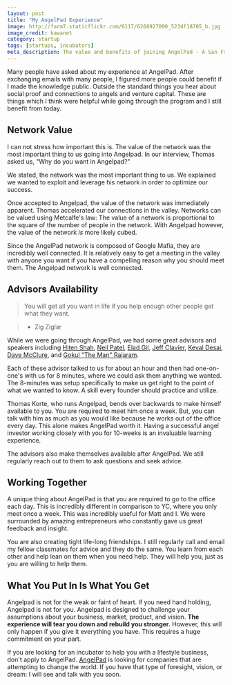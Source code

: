 ```yaml
---
layout: post
title: "My AngelPad Experience"
image: http://farm7.staticflickr.com/6117/6268927090_523df18705_b.jpg
image_credit: kawanet
category: startup
tags: [startups, incubators]
meta_description: The value and benefits of joining AngelPad - A San Francisco Business Incubator.
---
```


Many people have asked about my experience at AngelPad. After exchanging emails with many people, I figured more people could benefit if I made the knowledge public. Outside the standard things you hear about social proof and connections to angels and venture capital. These are things which I think were helpful while going through the program and I still benefit from today.

## Network Value
I can not stress how important this is. The value of the network was the most important thing to us going into Angelpad. In our interview, Thomas asked us, "Why do you want in Angelpad?"

We stated, the network was the most important thing to us. We explained we wanted to exploit and leverage his network in order to optimize our success.

Once accepted to Angelpad, the value of the network was immediately apparent. Thomas accelerated our connections in the valley. Networks can be valued using Metcalfe's law: The value of a network is proportional to the square of the number of people in the network. With Angelpad however, the value of the network _is_ more likely cubed.

Since the AngelPad network is composed of Google Mafia, they are incredibly well connected. It is relatively easy to get a meeting in the valley with anyone you want if you have a compelling reason why you should meet them. The Angelpad network is well connected.

## Advisors Availability
> You will get all you want in life if you help enough other people get what they want.

> * Zig Ziglar

While we were going through AngelPad, we had some great advisors and speakers including [Hiten Shah](http://hitenism.com/), [Neil Patel](https://twitter.com/neilpatel/), [Elad Gil](http://blog.eladgil.com/), [Jeff Clavier](http://softtechvc.com/team_member/jeff-clavier/), [Keval Desai](http://www.interwest.com/interwest-team/keval-desai.html), [Dave McClure](http://500hats.com/), and [Gokul "The Man" Rajaram](https://www.facebook.com/gokul.rajaram).

Each of these advisor talked to us for about an hour and then had one-on-one's with us for 8 minutes, where we could ask them anything we wanted. The 8-minutes was setup specifically to make us get right to the point of what we wanted to know. A skill every founder should practice and utilize.

Thomas Korte, who runs Angelpad, bends over backwards to make himself available to you. You are required to meet him once a week. But, you can talk with him as much as you would like because he works out of the office every day. This alone makes AngelPad worth it. Having a successful angel investor working closely with you for 10-weeks is an invaluable learning experience.

The advisors also make themselves available after AngelPad. We still regularly reach out to them to ask questions and seek advice. 

## Working Together
A unique thing about AngelPad is that you are required to go to the office each day. This is incredibly different in comparison to YC, where you only meet once a week. This was incredibly useful for Matt and I. We were surrounded by amazing entrepreneurs who constantly gave us great feedback and insight.

You are also creating tight life-long friendships. I still regularly call and email my fellow classmates for advice and they do the same. You learn from each other and help lean on them when you need help. They will help you, just as you are willing to help them.

## What You Put In Is What You Get
Angelpad is not for the weak or faint of heart. If you need hand holding, Angelpad is not for you. Angelpad is designed to challenge your assumptions about your business, market, product, and vision. __The experience will tear you down and rebuild you stronger.__ However, this will only happen if you give it everything you have. This requires a huge commitment on your part.

If you are looking for an incubator to help you with a lifestyle business, don't apply to AngelPad. [AngelPad](http://angelpad.org/) is looking for companies that are attempting to change the world. If you have that type of foresight, vision, or dream: I will see and talk with you soon.